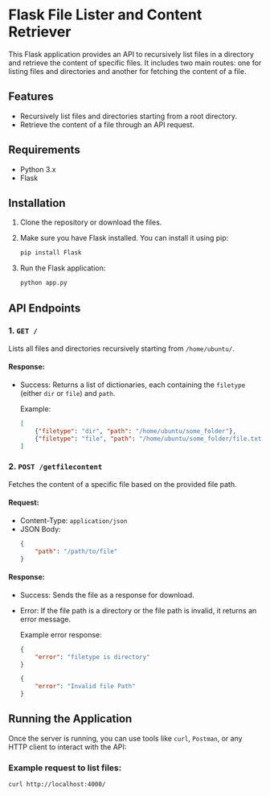 # Flask File Lister and Content Retriever

This Flask application provides an API to recursively list files in a directory and retrieve the content of specific files. It includes two main routes: one for listing files and directories and another for fetching the content of a file.

## Features
- Recursively list files and directories starting from a root directory.
- Retrieve the content of a file through an API request.

## Requirements
- Python 3.x
- Flask

## Installation

1. Clone the repository or download the files.
2. Make sure you have Flask installed. You can install it using pip:

    ```bash
    pip install Flask
    ```

3. Run the Flask application:

    ```bash
    python app.py
    ```

## API Endpoints

### 1. `GET /`

Lists all files and directories recursively starting from `/home/ubuntu/`.

#### Response:
- Success: Returns a list of dictionaries, each containing the `filetype` (either `dir` or `file`) and `path`.
  
    Example:
    ```json
    [
        {"filetype": "dir", "path": "/home/ubuntu/some_folder"},
        {"filetype": "file", "path": "/home/ubuntu/some_folder/file.txt"}
    ]
    ```

### 2. `POST /getfilecontent`

Fetches the content of a specific file based on the provided file path.

#### Request:
- Content-Type: `application/json`
- JSON Body:
    ```json
    {
        "path": "/path/to/file"
    }
    ```

#### Response:
- Success: Sends the file as a response for download.
- Error: If the file path is a directory or the file path is invalid, it returns an error message.

    Example error response:
    ```json
    {
        "error": "filetype is directory"
    }
    ```

    ```json
    {
        "error": "Invalid file Path"
    }
    ```

## Running the Application

Once the server is running, you can use tools like `curl`, `Postman`, or any HTTP client to interact with the API:

### Example request to list files:
```bash
curl http://localhost:4000/

